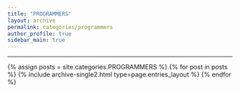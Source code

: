 ```yaml
---
title: "PROGRAMMERS"
layout: archive
permalink: categories/programmers
author_profile: true
sidebar_main: true
---
```


<!-- 공백이 포함되어 있는 카테고리 이름의 경우 site.categories['a b c'] 이런식으로! -->

***

{% assign posts = site.categories.PROGRAMMERS %}
{% for post in posts %} {% include archive-single2.html type=page.entries_layout %} {% endfor %}
